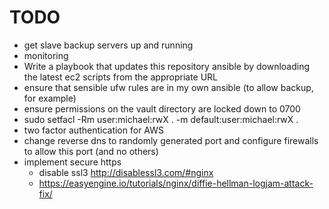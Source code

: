 # TODO

* get slave backup servers up and running
* monitoring
* Write a playbook that updates this repository ansible by downloading the latest ec2 scripts from the appropriate URL
* ensure that sensible ufw rules are in my own ansible (to allow backup, for example)
* ensure permissions on the vault directory are locked down to 0700
* sudo setfacl -Rm user:michael:rwX . -m default:user:michael:rwX .
* two factor authentication for AWS
* change reverse dns to randomly generated port and configure firewalls to allow this port (and no others)
* implement secure https
  * disable ssl3 http://disablessl3.com/#nginx
  * https://easyengine.io/tutorials/nginx/diffie-hellman-logjam-attack-fix/
